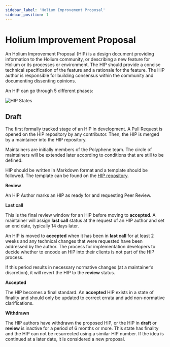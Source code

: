 ```yaml
---
sidebar_label: 'Holium Improvement Proposal'
sidebar_position: 1
---
```


# Holium Improvement Proposal

An Holium Improvement Proposal (HIP) is a design document providing information to the
Holium community, or describing a new feature for Holium or its processes or environment. The HIP 
should provide a concise technical specification of the feature and a rationale for the feature. The 
HIP author is responsible for building consensus within the community and documenting dissenting 
opinions.

An HIP can go through 5 different phases:

![HIP States](/img/hip/states.png)

## Draft

The first formally tracked stage of an HIP in development. A Pull Request is opened on the HIP 
repository by any contributor. Then, the HIP is merged by a maintainer into the HIP repository.

Maintainers are initially members of the Polyphene team. The circle of maintainers will be extended 
later according to conditions that are still to be defined.

HIP should be written in Markdown format and a template should be followed. The template can be found
on the [HIP repository](https://github.com/polyphene/HIPs).

**Review**

An HIP Author marks an HIP as ready for and requesting Peer Review. 

**Last call**

This is the final review window for an HIP before moving to **accepted**. A maintainer will assign **last call**
status at the request of an HIP author and set an end date, typically 14 days later.

An HIP is moved to **accepted** when it has been in **last call** for at least 2 weeks and any technical 
changes that were requested have been addressed by the author. The process for implementation 
developers to decide whether to encode an HIP into their clients is not part of the HIP process.

If this period results in necessary normative changes (at a maintainer’s discretion), it will revert
the HIP to the **review** status.

**Accepted**

The HIP becomes a final standard. An **accepted** HIP exists in a state of finality and should only be
updated to correct errata and add non-normative clarifications.

**Withdrawn**

The HIP authors have withdrawn the proposed HIP, or the HIP in **draft** or **review** is inactive 
for a period of 6 months or more. This state has finality and the HIP can not be resurrected using
a similar HIP number. If the idea is continued at a later date, it is considered a new proposal.
